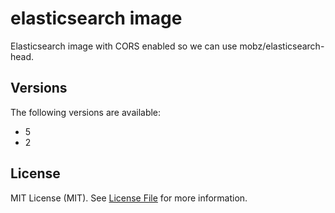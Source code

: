 elasticsearch image
===================

Elasticsearch image with CORS enabled so we can use mobz/elasticsearch-head.

Versions
--------

The following versions are available:
- 5
- 2

License
-------

MIT License (MIT). See [License File](LICENSE.md) for more information.
